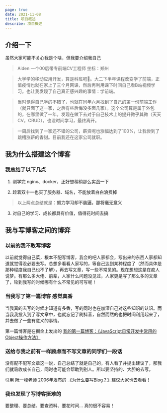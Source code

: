 ```yaml
---
page: true
date: 2021-11-08
title: 项目概述
describe: 项目概述
---
```


## 介绍一下

虽然大家可能不关心我是个啥，但我要介绍我自己

> Aiden 一个00后带专前端CV工程师 坐标：郑州

> 大学学的移动应用开发，算是科班吧🤡。大二下半年课程改变学了前端，正值疫情也就在家上了三个月网课，然后再利用课下时间自己看B站视频学习。也让我发现了自己真正感兴趣的事情：学前端。

> 当时觉得自己学的不错了，也就在同年六月找到了自己的第一份前端工作（就只面了这一家，之后有些后悔没多面几家）。这个公司算是属于外包的，在哪里做了一年，发现在做下去对于自己技术上的提升微乎其微（天天CV，CRUD），也没时间学习，最终离开。

> 一周后找到了一家还不错的公司，薪资呢也涨幅达到了100%，让我尝到了跳槽涨薪的香甜。目前我还在这家公司就职。

## 我为什么搭建这个博客

### 我总结了以下几点

1. 刚学完 nginx、docker，正好想稍稍那么实战一下

2. 趁着双十一也买了服务器、域名，不能放着白白浪费掉

> 以上两点总结就是：**努力学习却不装逼，那将毫无意义**

3. 对自己的学习、成长都具有价值，值得花时间去搞

## 我与写博客之间的博弈

### 以前的我不敢写博客

以前就觉得自己菜，根本不配写博客，我会的吧人家都会，写出来的东西人家都知道就觉得没必要去写。总想多看看人家写的，等自己达到某种程度了（然而具体是那种程度我自己也不了解），再去写文章，写一些不常见的。现在想想这是在痴人说梦。有那么多大佬、前辈，人家什么问题没见过，人家更是写了那么多的文章了，轮到我写的时候哪有什么不常见的可写呢！

### 当我写了第一篇博客 感觉真香

当我真的去写的时候才知道有多香，写的同时也在加深自己对这些知识的认识。而当我我投入到了写文章中，也就忘记了刷抖音，自然而然的也把时间利用起来了，并去做了一些有意义的事情。

第一篇博客是在掘金上发出的 [我的第一篇博客：《JavaScript日常开发中常用的Object操作方法》](https://juejin.cn/post/6991335772137734152#heading-17)

### 送给与我之前有一样顾虑而不写文章的同学们一段话

没有配不配写文章这一说，自己总结了就是自己的，有人看了并提出建议了，那我们就吸收成长自己，同时也可能会帮助到别人。所以要坚持的、大胆的去写。

引用 阮一峰老师 2006年发布的 [《为什么要写Blog？》](http://www.ruanyifeng.com/blog/2006/12/why_i_keep_blogging.html)建议大家也去看看！

### 我也发现了写博客挺难的

要整理、要总结、要查资料、要花时间... 真的很不容易！